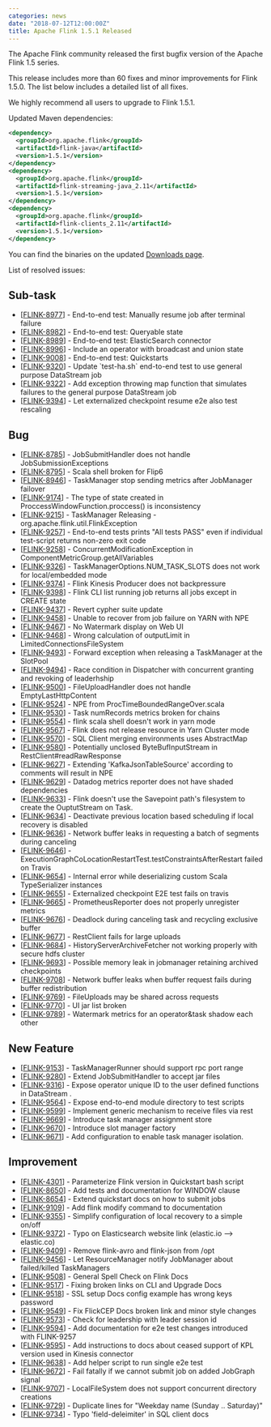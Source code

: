 ```yaml
---
categories: news
date: "2018-07-12T12:00:00Z"
title: Apache Flink 1.5.1 Released
---
```


The Apache Flink community released the first bugfix version of the Apache Flink 1.5 series.

This release includes more than 60 fixes and minor improvements for Flink 1.5.0. The list below includes a detailed list of all fixes.

We highly recommend all users to upgrade to Flink 1.5.1.

Updated Maven dependencies:

```xml
<dependency>
  <groupId>org.apache.flink</groupId>
  <artifactId>flink-java</artifactId>
  <version>1.5.1</version>
</dependency>
<dependency>
  <groupId>org.apache.flink</groupId>
  <artifactId>flink-streaming-java_2.11</artifactId>
  <version>1.5.1</version>
</dependency>
<dependency>
  <groupId>org.apache.flink</groupId>
  <artifactId>flink-clients_2.11</artifactId>
  <version>1.5.1</version>
</dependency>
```

You can find the binaries on the updated [Downloads page](http://flink.apache.org/downloads.html).

List of resolved issues:

<h2>        Sub-task
</h2>
<ul>
<li>[<a href='https://issues.apache.org/jira/browse/FLINK-8977'>FLINK-8977</a>] -         End-to-end test: Manually resume job after terminal failure
</li>
<li>[<a href='https://issues.apache.org/jira/browse/FLINK-8982'>FLINK-8982</a>] -         End-to-end test: Queryable state
</li>
<li>[<a href='https://issues.apache.org/jira/browse/FLINK-8989'>FLINK-8989</a>] -         End-to-end test: ElasticSearch connector
</li>
<li>[<a href='https://issues.apache.org/jira/browse/FLINK-8996'>FLINK-8996</a>] -         Include an operator with broadcast and union state
</li>
<li>[<a href='https://issues.apache.org/jira/browse/FLINK-9008'>FLINK-9008</a>] -         End-to-end test: Quickstarts
</li>
<li>[<a href='https://issues.apache.org/jira/browse/FLINK-9320'>FLINK-9320</a>] -         Update `test-ha.sh` end-to-end test to use general purpose DataStream job
</li>
<li>[<a href='https://issues.apache.org/jira/browse/FLINK-9322'>FLINK-9322</a>] -         Add exception throwing map function that simulates failures to the general purpose DataStream job
</li>
<li>[<a href='https://issues.apache.org/jira/browse/FLINK-9394'>FLINK-9394</a>] -         Let externalized checkpoint resume e2e also test rescaling
</li>
</ul>
        
<h2>        Bug
</h2>
<ul>
<li>[<a href='https://issues.apache.org/jira/browse/FLINK-8785'>FLINK-8785</a>] -         JobSubmitHandler does not handle JobSubmissionExceptions
</li>
<li>[<a href='https://issues.apache.org/jira/browse/FLINK-8795'>FLINK-8795</a>] -         Scala shell broken for Flip6
</li>
<li>[<a href='https://issues.apache.org/jira/browse/FLINK-8946'>FLINK-8946</a>] -         TaskManager stop sending metrics after JobManager failover
</li>
<li>[<a href='https://issues.apache.org/jira/browse/FLINK-9174'>FLINK-9174</a>] -         The type of state created in ProccessWindowFunction.proccess() is inconsistency
</li>
<li>[<a href='https://issues.apache.org/jira/browse/FLINK-9215'>FLINK-9215</a>] -         TaskManager Releasing  - org.apache.flink.util.FlinkException
</li>
<li>[<a href='https://issues.apache.org/jira/browse/FLINK-9257'>FLINK-9257</a>] -         End-to-end tests prints &quot;All tests PASS&quot; even if individual test-script returns non-zero exit code
</li>
<li>[<a href='https://issues.apache.org/jira/browse/FLINK-9258'>FLINK-9258</a>] -         ConcurrentModificationException in ComponentMetricGroup.getAllVariables
</li>
<li>[<a href='https://issues.apache.org/jira/browse/FLINK-9326'>FLINK-9326</a>] -         TaskManagerOptions.NUM_TASK_SLOTS does not work for local/embedded mode
</li>
<li>[<a href='https://issues.apache.org/jira/browse/FLINK-9374'>FLINK-9374</a>] -         Flink Kinesis Producer does not backpressure
</li>
<li>[<a href='https://issues.apache.org/jira/browse/FLINK-9398'>FLINK-9398</a>] -         Flink CLI list running job returns all jobs except in CREATE state
</li>
<li>[<a href='https://issues.apache.org/jira/browse/FLINK-9437'>FLINK-9437</a>] -         Revert cypher suite update
</li>
<li>[<a href='https://issues.apache.org/jira/browse/FLINK-9458'>FLINK-9458</a>] -         Unable to recover from job failure on YARN with NPE
</li>
<li>[<a href='https://issues.apache.org/jira/browse/FLINK-9467'>FLINK-9467</a>] -         No Watermark display on Web UI
</li>
<li>[<a href='https://issues.apache.org/jira/browse/FLINK-9468'>FLINK-9468</a>] -         Wrong calculation of outputLimit in LimitedConnectionsFileSystem
</li>
<li>[<a href='https://issues.apache.org/jira/browse/FLINK-9493'>FLINK-9493</a>] -         Forward exception when releasing a TaskManager at the SlotPool
</li>
<li>[<a href='https://issues.apache.org/jira/browse/FLINK-9494'>FLINK-9494</a>] -         Race condition in Dispatcher with concurrent granting and revoking of leaderhship
</li>
<li>[<a href='https://issues.apache.org/jira/browse/FLINK-9500'>FLINK-9500</a>] -         FileUploadHandler does not handle EmptyLastHttpContent
</li>
<li>[<a href='https://issues.apache.org/jira/browse/FLINK-9524'>FLINK-9524</a>] -         NPE from ProcTimeBoundedRangeOver.scala
</li>
<li>[<a href='https://issues.apache.org/jira/browse/FLINK-9530'>FLINK-9530</a>] -         Task numRecords metrics broken for chains
</li>
<li>[<a href='https://issues.apache.org/jira/browse/FLINK-9554'>FLINK-9554</a>] -         flink scala shell doesn&#39;t work in yarn mode
</li>
<li>[<a href='https://issues.apache.org/jira/browse/FLINK-9567'>FLINK-9567</a>] -         Flink does not release resource in Yarn Cluster mode
</li>
<li>[<a href='https://issues.apache.org/jira/browse/FLINK-9570'>FLINK-9570</a>] -         SQL Client merging environments uses AbstractMap
</li>
<li>[<a href='https://issues.apache.org/jira/browse/FLINK-9580'>FLINK-9580</a>] -         Potentially unclosed ByteBufInputStream in RestClient#readRawResponse
</li>
<li>[<a href='https://issues.apache.org/jira/browse/FLINK-9627'>FLINK-9627</a>] -         Extending &#39;KafkaJsonTableSource&#39; according to comments will result in NPE
</li>
<li>[<a href='https://issues.apache.org/jira/browse/FLINK-9629'>FLINK-9629</a>] -         Datadog metrics reporter does not have shaded dependencies
</li>
<li>[<a href='https://issues.apache.org/jira/browse/FLINK-9633'>FLINK-9633</a>] -         Flink doesn&#39;t use the Savepoint path&#39;s filesystem to create the OuptutStream on Task.
</li>
<li>[<a href='https://issues.apache.org/jira/browse/FLINK-9634'>FLINK-9634</a>] -         Deactivate previous location based scheduling if local recovery is disabled
</li>
<li>[<a href='https://issues.apache.org/jira/browse/FLINK-9636'>FLINK-9636</a>] -         Network buffer leaks in requesting a batch of segments during canceling
</li>
<li>[<a href='https://issues.apache.org/jira/browse/FLINK-9646'>FLINK-9646</a>] -         ExecutionGraphCoLocationRestartTest.testConstraintsAfterRestart failed on Travis
</li>
<li>[<a href='https://issues.apache.org/jira/browse/FLINK-9654'>FLINK-9654</a>] -         Internal error while deserializing custom Scala TypeSerializer instances
</li>
<li>[<a href='https://issues.apache.org/jira/browse/FLINK-9655'>FLINK-9655</a>] -         Externalized checkpoint E2E test fails on travis
</li>
<li>[<a href='https://issues.apache.org/jira/browse/FLINK-9665'>FLINK-9665</a>] -         PrometheusReporter does not properly unregister metrics
</li>
<li>[<a href='https://issues.apache.org/jira/browse/FLINK-9676'>FLINK-9676</a>] -         Deadlock during canceling task and recycling exclusive buffer
</li>
<li>[<a href='https://issues.apache.org/jira/browse/FLINK-9677'>FLINK-9677</a>] -         RestClient fails for large uploads
</li>
<li>[<a href='https://issues.apache.org/jira/browse/FLINK-9684'>FLINK-9684</a>] -         HistoryServerArchiveFetcher not working properly with secure hdfs cluster
</li>
<li>[<a href='https://issues.apache.org/jira/browse/FLINK-9693'>FLINK-9693</a>] -         Possible memory leak in jobmanager retaining archived checkpoints
</li>
<li>[<a href='https://issues.apache.org/jira/browse/FLINK-9708'>FLINK-9708</a>] -         Network buffer leaks when buffer request fails during buffer redistribution
</li>
<li>[<a href='https://issues.apache.org/jira/browse/FLINK-9769'>FLINK-9769</a>] -         FileUploads may be shared across requests
</li>
<li>[<a href='https://issues.apache.org/jira/browse/FLINK-9770'>FLINK-9770</a>] -         UI jar list broken
</li>
<li>[<a href='https://issues.apache.org/jira/browse/FLINK-9789'>FLINK-9789</a>] -         Watermark metrics for an operator&amp;task shadow each other
</li>
</ul>
        
<h2>        New Feature
</h2>
<ul>
<li>[<a href='https://issues.apache.org/jira/browse/FLINK-9153'>FLINK-9153</a>] -         TaskManagerRunner should support rpc port range
</li>
<li>[<a href='https://issues.apache.org/jira/browse/FLINK-9280'>FLINK-9280</a>] -         Extend JobSubmitHandler to accept jar files
</li>
<li>[<a href='https://issues.apache.org/jira/browse/FLINK-9316'>FLINK-9316</a>] -         Expose operator unique ID to the user defined functions in DataStream .
</li>
<li>[<a href='https://issues.apache.org/jira/browse/FLINK-9564'>FLINK-9564</a>] -         Expose end-to-end module directory to test scripts
</li>
<li>[<a href='https://issues.apache.org/jira/browse/FLINK-9599'>FLINK-9599</a>] -         Implement generic mechanism to receive files via rest
</li>
<li>[<a href='https://issues.apache.org/jira/browse/FLINK-9669'>FLINK-9669</a>] -         Introduce task manager assignment store
</li>
<li>[<a href='https://issues.apache.org/jira/browse/FLINK-9670'>FLINK-9670</a>] -         Introduce slot manager factory
</li>
<li>[<a href='https://issues.apache.org/jira/browse/FLINK-9671'>FLINK-9671</a>] -         Add configuration to enable task manager isolation.
</li>
</ul>
        
<h2>        Improvement
</h2>
<ul>
<li>[<a href='https://issues.apache.org/jira/browse/FLINK-4301'>FLINK-4301</a>] -         Parameterize Flink version in Quickstart bash script
</li>
<li>[<a href='https://issues.apache.org/jira/browse/FLINK-8650'>FLINK-8650</a>] -         Add tests and documentation for WINDOW clause
</li>
<li>[<a href='https://issues.apache.org/jira/browse/FLINK-8654'>FLINK-8654</a>] -         Extend quickstart docs on how to submit jobs
</li>
<li>[<a href='https://issues.apache.org/jira/browse/FLINK-9109'>FLINK-9109</a>] -         Add flink modify command to documentation
</li>
<li>[<a href='https://issues.apache.org/jira/browse/FLINK-9355'>FLINK-9355</a>] -         Simplify configuration of local recovery to a simple on/off
</li>
<li>[<a href='https://issues.apache.org/jira/browse/FLINK-9372'>FLINK-9372</a>] -         Typo on Elasticsearch website link (elastic.io --&gt; elastic.co)
</li>
<li>[<a href='https://issues.apache.org/jira/browse/FLINK-9409'>FLINK-9409</a>] -         Remove flink-avro and flink-json from /opt
</li>
<li>[<a href='https://issues.apache.org/jira/browse/FLINK-9456'>FLINK-9456</a>] -         Let ResourceManager notify JobManager about failed/killed TaskManagers
</li>
<li>[<a href='https://issues.apache.org/jira/browse/FLINK-9508'>FLINK-9508</a>] -         General Spell Check on Flink Docs
</li>
<li>[<a href='https://issues.apache.org/jira/browse/FLINK-9517'>FLINK-9517</a>] -         Fixing broken links on CLI and Upgrade Docs
</li>
<li>[<a href='https://issues.apache.org/jira/browse/FLINK-9518'>FLINK-9518</a>] -         SSL setup Docs config example has wrong keys password 
</li>
<li>[<a href='https://issues.apache.org/jira/browse/FLINK-9549'>FLINK-9549</a>] -         Fix FlickCEP Docs broken link and minor style changes
</li>
<li>[<a href='https://issues.apache.org/jira/browse/FLINK-9573'>FLINK-9573</a>] -         Check for leadership with leader session id
</li>
<li>[<a href='https://issues.apache.org/jira/browse/FLINK-9594'>FLINK-9594</a>] -         Add documentation for e2e test changes introduced with FLINK-9257
</li>
<li>[<a href='https://issues.apache.org/jira/browse/FLINK-9595'>FLINK-9595</a>] -         Add instructions to docs about ceased support of KPL version used in Kinesis connector
</li>
<li>[<a href='https://issues.apache.org/jira/browse/FLINK-9638'>FLINK-9638</a>] -         Add helper script to run single e2e test
</li>
<li>[<a href='https://issues.apache.org/jira/browse/FLINK-9672'>FLINK-9672</a>] -         Fail fatally if we cannot submit job on added JobGraph signal
</li>
<li>[<a href='https://issues.apache.org/jira/browse/FLINK-9707'>FLINK-9707</a>] -         LocalFileSystem does not support concurrent directory creations
</li>
<li>[<a href='https://issues.apache.org/jira/browse/FLINK-9729'>FLINK-9729</a>] -         Duplicate lines for &quot;Weekday name (Sunday .. Saturday)&quot;
</li>
<li>[<a href='https://issues.apache.org/jira/browse/FLINK-9734'>FLINK-9734</a>] -         Typo &#39;field-deleimiter&#39; in SQL client docs
</li>
</ul>
                                                                                                                                                
